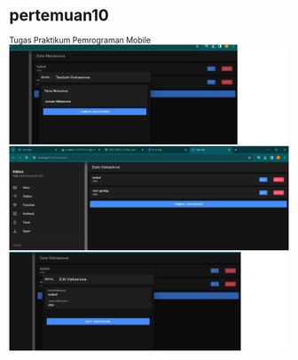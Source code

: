 # pertemuan10
Tugas Praktikum Pemrograman Mobile
![alt text](https://github.com/JusticioC/pertemuan10/blob/main/tambahmahasiswa.png?raw=true)
![alt text](https://github.com/JusticioC/pertemuan10/blob/main/save%20data.png?raw=true)
![alt text](https://github.com/JusticioC/pertemuan10/blob/main/editmahasiswapng.png?raw=true)
